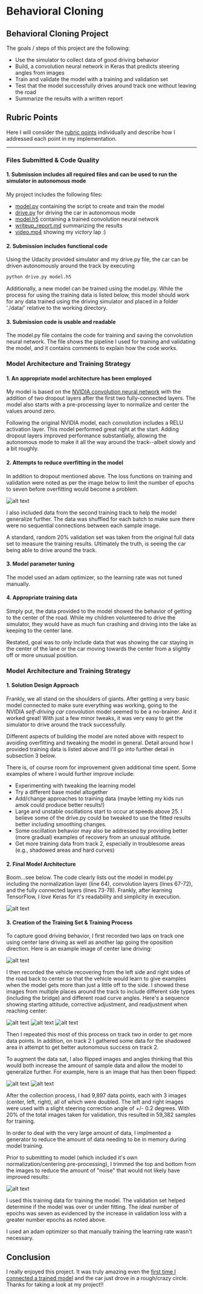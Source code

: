 # **Behavioral Cloning**

## **Behavioral Cloning Project**

The goals / steps of this project are the following:
* Use the simulator to collect data of good driving behavior
* Build, a convolution neural network in Keras that predicts steering angles from images
* Train and validate the model with a training and validation set
* Test that the model successfully drives around track one without leaving the road
* Summarize the results with a written report

[//]: # (Image References)

[img_model]: ./images/p3-model.png "Model Visualization"
[img_loss]: ./images/p3-lossgraph.png "MSE Loss Graph"
[img_centered]: ./images/p3-centered.jpg "Driving Centered Example"
[img_far_out]: ./images/p3-far_out.jpg "Driving Far Off Center"
[img_correcting]: ./images/p3-correcting.jpg "Driving Correcting to Center"
[img_final_correction]: ./images/p3-corrected.jpg "Driving Final Correction"
[img_unflipped]: ./images/p3-centered.jpg "Driving Unflipped Example"
[img_flipped]: ./images/p3-flipped.jpg "Driving Flipped Example"
[img_cropped]: ./images/p3-cropped.jpg "Cropped Image Example"

[//]: # (Link references)

[model_python]: https://github.com/Jazzbert/CarND-Behavioral-Cloning-P3/blob/master/model.py "Github model.py"
[drive_python]: https://github.com/Jazzbert/CarND-Behavioral-Cloning-P3/blob/master/drive.py "Github drive.py"
[model_h5]: https://github.com/Jazzbert/CarND-Behavioral-Cloning-P3/blob/master/model.h5 "Github model.h5"
[writeup_file]: https://github.com/Jazzbert/CarND-Behavioral-Cloning-P3/blob/master/writeup_report.md "This write-up!"
[final_video]: https://github.com/Jazzbert/CarND-Behavioral-Cloning-P3/blob/master/video.mp4 "Github video"
[nvidia_blog]: https://devblogs.nvidia.com/parallelforall/deep-learning-self-driving-cars/ "Nvidia self-driving model"
[first_model]: https://github.com/Jazzbert/CarND-Behavioral-Cloning-P3/blob/master/first.h5 "Kept my first try...just for laughs!"

## Rubric Points
Here I will consider the [rubric points](https://review.udacity.com/#!/rubrics/432/view) individually and describe how I addressed each point in my implementation.  

---

### Files Submitted & Code Quality

#### 1. Submission includes all required files and can be used to run the simulator in autonomous mode

My project includes the following files:
* [model.py][model_python] containing the script to create and train the model
* [drive.py][drive_python] for driving the car in autonomous mode
* [model.h5][model_h5] containing a trained convolution neural network
* [writeup_report.md][writeup_file] summarizing the results
* [video.mp4][final_video] showing my _victory_ lap :)

#### 2. Submission includes functional code
Using the Udacity provided simulator and my drive.py file, the car can be driven autonomously around the track by executing
```sh
python drive.py model.h5
```

Additionally, a new model can be trained using the model.py.  While the process for using the training data is listed below, this model should work for any data trained using the driving simulator and placed in a folder './data/' relative to the working directory.

#### 3. Submission code is usable and readable

The model.py file contains the code for training and saving the convolution neural network. The file shows the pipeline I used for training and validating the model, and it contains comments to explain how the code works.

### Model Architecture and Training Strategy

#### 1. An appropriate model architecture has been employed

My model is based on the [NVIDIA convolution neural network][nvidia_blog] with the addition of two dropout layers after the first two fully-connected layers.  The model also starts with a pre-processing layer to normalize and center the values around zero.

Following the original NVIDIA model, each convolution includes a RELU activation layer.  This model performed great right at the start.  Adding dropout layers improved performance substantially, allowing the autonomous mode to make it all the way around the track--albeit slowly and a bit roughly.

#### 2. Attempts to reduce overfitting in the model

In addition to dropout mentioned above.  The loss functions on training and validation were noted as per the image below to limit the number of epochs to seven before overfitting would become a problem.

![alt text][img_loss]

I also included data from the second training track to help the model generalize further. The data was shuffled for each batch to make sure there were no sequential connections between each sample image.

A standard, random 20% validation set was taken from the original full data set to measure the training results.  Ultimately the truth, is seeing the car being able to drive around the track.

#### 3. Model parameter tuning

The model used an adam optimizer, so the learning rate was not tuned manually.  

#### 4. Appropriate training data

Simply put, the data provided to the model showed the behavior of getting to the center of the road.  While my children volunteered to drive the simulator, they would have as much fun crashing and driving into the lake as keeping to the center lane.  

Restated, goal was to only include data that was showing the car staying in the center of the lane or the car moving towards the center from a slightly off or more unusual position.

### Model Architecture and Training Strategy

#### 1. Solution Design Approach

Frankly, we all stand on the shoulders of giants.  After getting a very basic model connected to make sure everything was working, going to the NVIDIA _self-driving car_ convolution model seemed to be a no-brainer.  And it worked great!  With just a few minor tweaks, it was very easy to get the simulator to drive around the track successfully.  

Different aspects of building the model are noted above with respect to avoiding overfitting and tweaking the model in general.  Detail around how I provided training data is listed above and I'll go into further detail in subsection 3 below.

There is, of course room for improvement given additional time spent.  Some examples of where I would further improve include:
* Experimenting with tweaking the learning model
* Try a different base model altogether
* Add/change approaches to training data (maybe letting my kids run amok could produce better results!)
* Large and unstable oscillations start to occur at speeds above 25.  I believe some of the drive.py could be tweaked to use the fitted results better including smoothing changes.
* Some oscillation behavior may also be addressed by providing better (more gradual) examples of recovery from an unusual attitude.
* Get more training data from track 2, especially in troublesome areas (e.g., shadowed areas and hard curves)

#### 2. Final Model Architecture

Boom...see below.  The code clearly lists out the model in model.py including the normalization layer (line 64), convolution layers (lines 67-72), and the fully connected layers (lines 73-78).  Frankly, after learning TensorFlow, I _love_ Keras for it's readability and simplicity in execution.

![alt text][img_model]

#### 3. Creation of the Training Set & Training Process

To capture good driving behavior, I first recorded two laps on track one using center lane driving as well as another lap going the oposition direction.  Here is an example image of center lane driving:

![alt text][img_centered]

I then recorded the vehicle recovering from the left side and right sides of the road back to center so that the vehicle would learn to give examples when the model gets more than just a little off to the side. I showed these images from multiple places around the track to include different side types (including the bridge) and different road curve angles.  Here's a sequence showing starting attitude, corrective adjustment, and readjustment when reaching center:

![alt text][img_far_out]
![alt text][img_correcting]
![alt text][img_final_correction]

Then I repeated this most of this process on track two in order to get more data points.  In addition, on track 2 I gathered some data for the shadowed area in attempt to get better autonomous success on track 2.

To augment the data sat, I also flipped images and angles thinking that this would both increase the amount of sample data and allow the model to generalize further. For example, here is an image that has then been flipped:

![alt text][img_unflipped]
![alt text][img_flipped]

After the collection process, I had 9,897 data points, each with 3 images (center, left, right), all of which were doubled.  The left and right images were used with a slight steering  correction angle of +/- 0.2 degrees.  With 20% of the total images taken for validation, this resulted in 59,382 samples for training.

In order to deal with the very large amount of data, I implmented a generator to reduce the amount of data needing to be in memory during model training.

Prior to submitting to model (which included it's own normalization/centering pre-processing), I trimmed the top and bottom from the images to reduce the amount of "noise" that would not likely have improved results:

![alt text][img_cropped]

I used this training data for training the model. The validation set helped determine if the model was over or under fitting. The ideal number of epochs was seven as evidenced by the increase in validation loss with a greater number epochs as noted above.

I used an adam optimizer so that manually training the learning rate wasn't necessary.

## Conclusion

I really enjoyed this project.  It was truly amazing even the [first time I connected a trained model][first_model] and the car just drove in a rough/crazy circle.  Thanks for taking a look at my project!!
